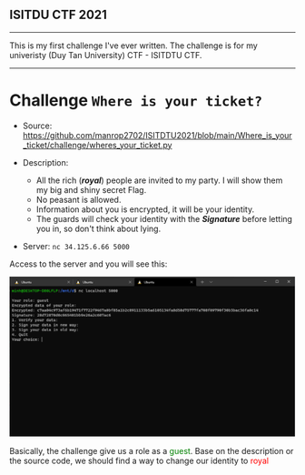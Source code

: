 
## ISITDU CTF 2021

---

This is my first challenge I've ever written. The challenge is for my univeristy (Duy Tan University) CTF - ISITDTU CTF.

---

# Challenge `Where is your ticket?`

* Source: https://github.com/manrop2702/ISITDTU2021/blob/main/Where_is_your_ticket/challenge/wheres_your_ticket.py

* Description: 
    - All the rich (**_royal_**) people are invited to my party. I will show them my big and shiny secret Flag.
    - No peasant is allowed.
    - Information about you is encrypted, it will be your identity.
    - The guards will check your identity with the **_Signature_** before letting you in, so don't think about lying.

* Server: `nc 34.125.6.66 5000`

Access to the server and you will see this:

<img src="https://github.com/manrop2702/ISITDTU2021/blob/main/Where_is_your_ticket/img/chall.png?raw=true"/>

Basically, the challenge give us a role as a <span style="color:green">guest</span>. Base on the description or the source code, we should find a way to change our identity to <span style="color:red">royal</span>





